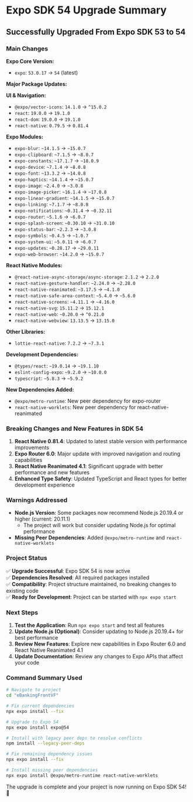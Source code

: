 # Expo SDK 54 Upgrade Summary

## Successfully Upgraded From Expo SDK 53 to 54

### Main Changes

**Expo Core Version:**

- `expo`: `53.0.17` → `54` (latest)

**Major Package Updates:**

**UI & Navigation:**

- `@expo/vector-icons`: `14.1.0` → `^15.0.2`
- `react`: `19.0.0` → `19.1.0`
- `react-dom`: `19.0.0` → `19.1.0`
- `react-native`: `0.79.5` → `0.81.4`

**Expo Modules:**

- `expo-blur`: `~14.1.5` → `~15.0.7`
- `expo-clipboard`: `~7.1.5` → `~8.0.7`
- `expo-constants`: `~17.1.7` → `~18.0.9`
- `expo-device`: `~7.1.4` → `~8.0.8`
- `expo-font`: `~13.3.2` → `~14.0.8`
- `expo-haptics`: `~14.1.4` → `~15.0.7`
- `expo-image`: `~2.4.0` → `~3.0.8`
- `expo-image-picker`: `~16.1.4` → `~17.0.8`
- `expo-linear-gradient`: `~14.1.5` → `~15.0.7`
- `expo-linking`: `~7.1.7` → `~8.0.8`
- `expo-notifications`: `~0.31.4` → `~0.32.11`
- `expo-router`: `~5.1.6` → `~6.0.7`
- `expo-splash-screen`: `~0.30.10` → `~31.0.10`
- `expo-status-bar`: `~2.2.3` → `~3.0.8`
- `expo-symbols`: `~0.4.5` → `~1.0.7`
- `expo-system-ui`: `~5.0.11` → `~6.0.7`
- `expo-updates`: `~0.28.17` → `~29.0.11`
- `expo-web-browser`: `~14.2.0` → `~15.0.7`

**React Native Modules:**

- `@react-native-async-storage/async-storage`: `2.1.2` → `2.2.0`
- `react-native-gesture-handler`: `~2.24.0` → `~2.28.0`
- `react-native-reanimated`: `~3.17.5` → `~4.1.0`
- `react-native-safe-area-context`: `~5.4.0` → `~5.6.0`
- `react-native-screens`: `~4.11.1` → `~4.16.0`
- `react-native-svg`: `15.11.2` → `15.12.1`
- `react-native-web`: `~0.20.0` → `^0.21.0`
- `react-native-webview`: `13.13.5` → `13.15.0`

**Other Libraries:**

- `lottie-react-native`: `7.2.2` → `~7.3.1`

**Development Dependencies:**

- `@types/react`: `~19.0.14` → `~19.1.10`
- `eslint-config-expo`: `~9.2.0` → `~10.0.0`
- `typescript`: `~5.8.3` → `~5.9.2`

**New Dependencies Added:**

- `@expo/metro-runtime`: New peer dependency for expo-router
- `react-native-worklets`: New peer dependency for react-native-reanimated

### Breaking Changes and New Features in SDK 54

1. **React Native 0.81.4**: Updated to latest stable version with performance improvements
2. **Expo Router 6.0**: Major update with improved navigation and routing capabilities
3. **React Native Reanimated 4.1**: Significant upgrade with better performance and new features
4. **Enhanced Type Safety**: Updated TypeScript and React types for better development experience

### Warnings Addressed

- **Node.js Version**: Some packages now recommend Node.js 20.19.4 or higher (current: 20.11.1)
  - The project will work but consider updating Node.js for optimal performance
- **Missing Peer Dependencies**: Added `@expo/metro-runtime` and `react-native-worklets`

### Project Status

✅ **Upgrade Successful**: Expo SDK 54 is now active  
✅ **Dependencies Resolved**: All required packages installed  
✅ **Compatibility**: Project structure maintained, no breaking changes to existing code  
✅ **Ready for Development**: Project can be started with `npx expo start`

### Next Steps

1. **Test the Application**: Run `npx expo start` and test all features
2. **Update Node.js (Optional)**: Consider updating to Node.js 20.19.4+ for best performance
3. **Review New Features**: Explore new capabilities in Expo Router 6.0 and React Native Reanimated 4.1
4. **Update Documentation**: Review any changes to Expo APIs that affect your code

### Command Summary Used

```bash
# Navigate to project
cd "eBankingFrontVF"

# Fix current dependencies
npx expo install --fix

# Upgrade to Expo 54
npx expo install expo@54

# Install with legacy peer deps to resolve conflicts
npm install --legacy-peer-deps

# Fix remaining dependency issues
npx expo install --fix

# Install missing peer dependencies
npx expo install @expo/metro-runtime react-native-worklets
```

The upgrade is complete and your project is now running on Expo SDK 54! 🎉
